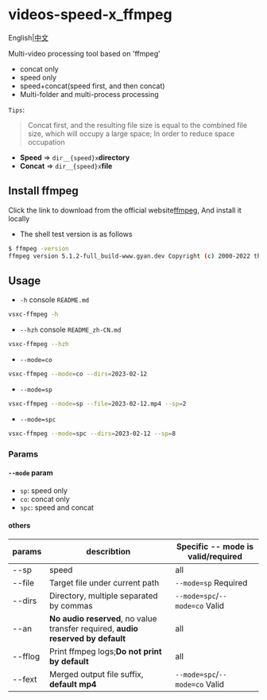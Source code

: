 # videos-speed-x_ffmpeg

English|[中文](./README_zh-CN.md)

Multi-video processing tool based on 'ffmpeg'

- concat only
- speed only
- speed+concat(speed first, and then concat)
- Multi-folder and multi-process processing

`Tips`:

> Concat first, and the resulting file size is equal to the combined file size, which will occupy a large space; In order to reduce space occupation

- **Speed** => `dir__{speed}x`**directory**
- **Concat** => `dir__{speed}x`**file**

## Install ffmpeg

Click the link to download from the official website[ffmpeg](http://www.ffmpeg.org/download.html), And install it locally

- The shell test version is as follows

```bash
$ ffmpeg -version
ffmpeg version 5.1.2-full_build-www.gyan.dev Copyright (c) 2000-2022 the FFmpeg developers
```

## Usage

- `-h` console `README.md`

```bash
vsxc-ffmpeg -h
```

- `--hzh` console `README_zh-CN.md`

```bash
vsxc-ffmpeg --hzh
```

- `--mode=co`
```bash
vsxc-ffmpeg --mode=co --dirs=2023-02-12
```

- `--mode=sp`
```bash
vsxc-ffmpeg --mode=sp --file=2023-02-12.mp4 --sp=2
```

- `--mode=spc`
```bash
vsxc-ffmpeg --mode=spc --dirs=2023-02-12 --sp=8
```

### Params

#### `--mode` param

- `sp`: speed only
- `co`: concat only
- `spc`: speed and concat

#### others

| params   | describtion                                                 | Specific -- mode is valid/required       |
| ------ | ---------------------------------------------------- | --------------------------- |
| --sp   | speed                                                 | all                         |
| --file | Target file under current path                                 | `--mode=sp` Required             |
| --dirs | Directory, multiple separated by commas                                | `--mode=spc`/`--mode=co` Valid |
| --an   | **No audio reserved**, no value transfer required, **audio reserved by default** | all                         |
| --fflog | Print ffmpeg logs;**Do not print by default** | all | 
| --fext | Merged output file suffix, **default mp4** | `--mode=spc`/`--mode=co` Valid
